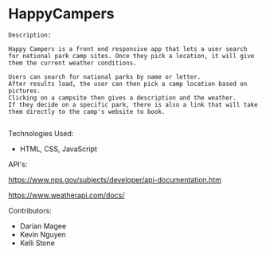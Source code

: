 # HappyCampers

```
Description:

Happy Campers is a front end responsive app that lets a user search for national park camp sites. Once they pick a location, it will give them the current weather conditions.

Users can search for national parks by name or letter. 
After results load, the user can then pick a camp location based on pictures. 
Clicking on a campsite then gives a description and the weather.
If they decide on a specific park, there is also a link that will take them directly to the camp's website to book.
  
``` 

Technologies Used:

- HTML, CSS, JavaScript

API's:

https://www.nps.gov/subjects/developer/api-documentation.htm

https://www.weatherapi.com/docs/

Contributors:

- Darian Magee
- Kevin Nguyen
- Kelli Stone
